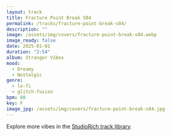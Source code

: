 ```yaml
---
layout: track
title: Fracture Point Break S04
permalink: /tracks/fracture-point-break-s04/
description: ""
image: /assets/img/covers/fracture-point-break-s04.webp
image_ready: false
date: 2025-01-01
duration: "2:54"
album: Stranger Vibes
mood:
  - Dreamy
  - Nostalgic
genre:
  - lo-fi
  - glitch-fusion
bpm: 88
key: F
image_jpg: /assets/img/covers/fracture-point-break-s04.jpg
---
```


Explore more vibes in the [StudioRich track library](/tracks/).
